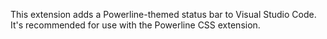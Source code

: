 This extension adds a Powerline-themed status bar to Visual Studio Code. It's recommended for use
with the Powerline CSS extension.

